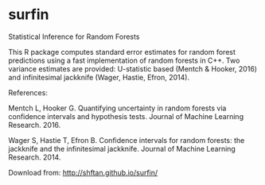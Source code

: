 # surfin
Statistical Inference for Random Forests

This R package computes standard error estimates for random forest predictions using a fast implementation of random forests in C++. Two variance estimates are provided: U-statistic based (Mentch & Hooker, 2016) and infinitesimal jackknife (Wager, Hastie, Efron, 2014).

References:

Mentch L, Hooker G. Quantifying uncertainty in random forests via confidence intervals and hypothesis tests. Journal of Machine Learning Research. 2016.

Wager S, Hastie T, Efron B. Confidence intervals for random forests: the jackknife and the infinitesimal jackknife. Journal of Machine Learning Research. 2014.

Download from: 
http://shftan.github.io/surfin/
